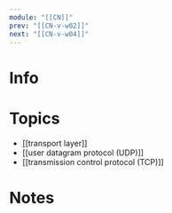 ```yaml
---
module: "[[CN]]"
prev: "[[CN-v-w02]]"
next: "[[CN-v-w04]]"
---
```


# Info


# Topics
- [[transport layer]]
- [[user datagram protocol (UDP)]]
- [[transmission control protocol (TCP)]]

# Notes



